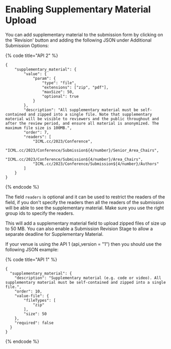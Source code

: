 # Enabling Supplementary Material Upload

You can add supplementary material to the submission form by clicking on the 'Revision' button and adding the following JSON under Additional Submission Options:

{% code title="API 2" %}
```
{
    "supplementary_material": {
        "value": {
            "param": {
                "type": "file",
                "extensions": ["zip", "pdf"],
                "maxSize": 50,
                "optional": true
            }
        },
        "description": "All supplementary material must be self-contained and zipped into a single file. Note that supplementary material will be visible to reviewers and the public throughout and after the review period, and ensure all material is anonymized. The maximum file size is 100MB.",
        "order": 7,
        "readers": [ 
            "ICML.cc/2023/Conference", 
            "ICML.cc/2023/Conference/Submission${4/number}/Senior_Area_Chairs", 
            "ICML.cc/2023/Conference/Submission${4/number}/Area_Chairs", 
            "ICML.cc/2023/Conference/Submission${4/number}/Authors"
        ]
    }
}
```
{% endcode %}

The field `readers` is optional and it can be used to restrict the readers of the field, if you don't specify the readers then all the readers of the submission will be able to see the supplementary material. Make sure you use the right group ids to specify the readers.

This will add a supplementary material field to upload zipped files of size up to 50 MB. You can also enable a Submission Revision Stage to allow a separate deadline for Supplementary Material.&#x20;

If your venue is using the API 1 (api\_version = "1") then you should use the following JSON example:

{% code title="API 1" %}
```
{
  "supplementary_material": {
    "description": "Supplementary material (e.g. code or video). All supplementary material must be self-contained and zipped into a single file.",
    "order": 10,
    "value-file": {
        "fileTypes": [
            "zip"
        ],
        "size": 50
    },
    "required": false
  }
}
```
{% endcode %}
